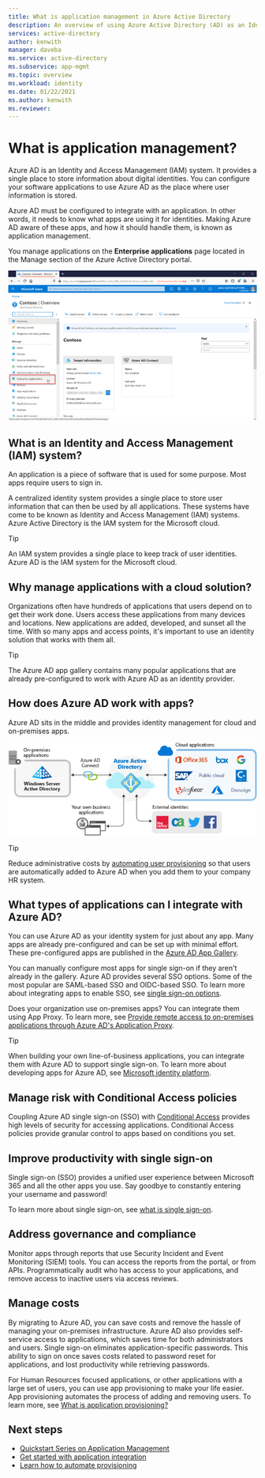 ```yaml
---
title: What is application management in Azure Active Directory
description: An overview of using Azure Active Directory (AD) as an Identity and Access Management (IAM) system for your cloud and on-premises applications.
services: active-directory
author: kenwith
manager: daveba
ms.service: active-directory
ms.subservice: app-mgmt
ms.topic: overview
ms.workload: identity
ms.date: 01/22/2021
ms.author: kenwith
ms.reviewer: 
---
```


# What is application management?

Azure AD is an Identity and Access Management (IAM) system. It provides a single place to store information about digital identities. You can configure your software applications to use Azure AD as the place where user information is stored. 

Azure AD must be configured to integrate with an application. In other words, it needs to know what apps are using it for identities. Making Azure AD aware of these apps, and how it should handle them, is known as application management.

You manage applications on the **Enterprise applications** page located in the Manage section of the Azure Active Directory portal.

![The Enterprise applications option under the Manage section of the Azure AD portal.](media/what-is-application-management/enterprise-applications-in-nav.png)

## What is an Identity and Access Management (IAM) system?
An application is a piece of software that is used for some purpose. Most apps require users to sign in.

A centralized identity system provides a single place to store user information that can then be used by all applications. These systems have come to be known as Identity and Access Management (IAM) systems. Azure Active Directory is the IAM system for the Microsoft cloud.

>[!TIP]
>An IAM system provides a single place to keep track of user identities. Azure AD is the IAM system for the Microsoft cloud.

## Why manage applications with a cloud solution?

Organizations often have hundreds of applications that users depend on to get their work done. Users access these applications from many devices and locations. New applications are added, developed, and sunset all the time. With so many apps and access points, it's important to use an identity solution that works with them all.

>[!TIP]
>The Azure AD app gallery contains many popular applications that are already pre-configured to work with Azure AD as an identity provider.

## How does Azure AD work with apps?

Azure AD sits in the middle and provides identity management for cloud and on-premises apps. 

![Diagram that shows apps federated via Azure AD](media/what-is-application-management/app-management-overview.png)

>[!TIP]
>Reduce administrative costs by [automating user provisioning](../app-provisioning/user-provisioning.md) so that users are automatically added to Azure AD when you add them to your company HR system. 

## What types of applications can I integrate with Azure AD?

You can use Azure AD as your identity system for just about any app. Many apps are already pre-configured and can be set up with minimal effort. These pre-configured apps are published in the [Azure AD App Gallery](/azure/active-directory/saas-apps/). 

You can manually configure most apps for single sign-on if they aren't already in the gallery. Azure AD provides several SSO options. Some of the most popular are SAML-based SSO and OIDC-based SSO. To learn more about integrating apps to enable SSO, see [single sign-on options](sso-options.md). 

Does your organization use on-premises apps? You can integrate them using App Proxy. To learn more, see [Provide remote access to on-premises applications through Azure AD's Application Proxy](application-proxy.md).

>[!TIP]
>When building your own line-of-business applications, you can integrate them with Azure AD to support single sign-on. To learn more about developing apps for Azure AD, see [Microsoft identity platform](..//develop/v2-overview.md).

## Manage risk with Conditional Access policies

Coupling Azure AD single sign-on (SSO) with [Conditional Access](../conditional-access/concept-conditional-access-cloud-apps.md) provides high levels of security for accessing applications. Conditional Access policies provide granular control to apps based on conditions you set. 

## Improve productivity with single sign-on

Single sign-on (SSO) provides a unified user experience between Microsoft 365 and all the other apps you use. Say goodbye to constantly entering your username and password!

To learn more about single sign-on, see [what is single sign-on](what-is-single-sign-on.md).

## Address governance and compliance

Monitor apps through reports that use Security Incident and Event Monitoring (SIEM) tools. You can access the reports from the portal, or from APIs. Programmatically audit who has access to your applications, and remove access to inactive users via access reviews.

## Manage costs

By migrating to Azure AD, you can save costs and remove the hassle of managing your on-premises infrastructure. Azure AD also provides self-service access to applications, which saves time for both administrators and users. Single sign-on eliminates application-specific passwords. This ability to sign on once saves costs related to password reset for applications, and lost productivity while retrieving passwords.

For Human Resources focused applications, or other applications with a large set of users, you can use app provisioning to make your life easier. App provisioning automates the process of adding and removing users. To learn more, see [What is application provisioning?](../app-provisioning/user-provisioning.md)

## Next steps

- [Quickstart Series on Application Management](view-applications-portal.md)
- [Get started with application integration](plan-an-application-integration.md)
- [Learn how to automate provisioning](../app-provisioning/user-provisioning.md)